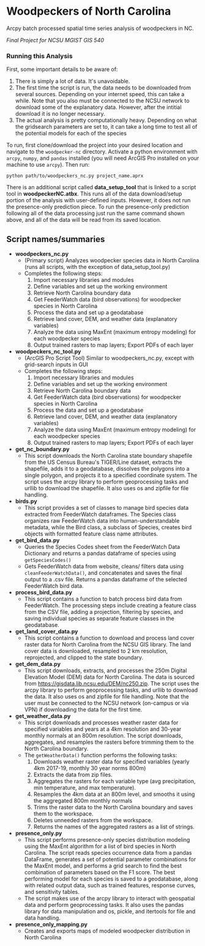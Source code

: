 # Woodpeckers of North Carolina
Arcpy batch processed spatial time series analysis of woodpeckers in NC.

*Final Project for NCSU MGIST GIS 540*
### Running this Analysis

First, some important details to be aware of:

1. There is simply a lot of data. It's unavoidable.
2. The first time the script is run, the data needs to be downloaded from several sources. 
   Depending on your internet speed, this can take a while. Note that you also must be connected
   to the NCSU network to download some of the explanatory data. However, after the intitial
   download it is no longer necessary.
3. The actual analysis is pretty computationally heavy. Depending on what the gridsearch
   parameters are set to, it can take a long time to test all of the potential models for
   each of the species

To run, first clone/download the project into your desired location and navigate to
the `woodpecker-nc` directory. Activate a python environment with `arcpy`, `numpy`, and `pandas` 
installed (you will need ArcGIS Pro installed on your machine to use `arcpy`). Then run:

```
python path/to/woodpeckers_nc.py project_name.aprx 
```

There is an additional script called **data_setup_tool** that is linked to a script tool in
**woodpeckerNC.atbx**. This runs all of the data download/setup portion of the analysis
with user-defined inputs. However, it does not run the presence-only prediction piece. To run
the presence-only prediction following all of the data processing just run the same command
shown above, and all of the data will be read from its saved location.

## Script names/summaries

- **woodpeckers_nc.py**
   * (Primary script) Analyzes woodpecker species data in North Carolina (runs all scripts, with the exception of data_setup_tool.py)
   * Completes the following steps:
      1. Import necessary libraries and modules
      2. Define variables and set up the working environment
      3. Retrieve North Carolina boundary data
      4. Get FeederWatch data (bird observations) for woodpecker species in North Carolina
      5. Process the data and set up a geodatabase
      6. Retrieve land cover, DEM, and weather data (explanatory variables)
      7. Analyze the data using MaxEnt (maximum entropy modeling) for each woodpecker species
      8. Output trained rasters to map layers; Export PDFs of each layer
- **woodpeckers_nc_tool.py**
   * (ArcGIS Pro Script Tool) Similar to woodpeckers_nc.py, except with grid-search inputs in GUI
   * Completes the following steps:
      1. Import necessary libraries and modules
      2. Define variables and set up the working environment
      3. Retrieve North Carolina boundary data
      4. Get FeederWatch data (bird observations) for woodpecker species in North Carolina
      5. Process the data and set up a geodatabase
      6. Retrieve land cover, DEM, and weather data (explanatory variables)
      7. Analyze the data using MaxEnt (maximum entropy modeling) for each woodpecker species
      8. Output trained rasters to map layers; Export PDFs of each layer
- **get_nc_boundary.py**
   * This script downloads the North Carolina state boundary shapefile from the US Census Bureau's TIGER/Line dataset, extracts the shapefile, adds it to a geodatabase, dissolves the polygons into a single polygon, and projects it to a specified coordinate system. The script uses the arcpy library to perform geoprocessing tasks and urllib to download the shapefile. It also uses os and zipfile for file handling.
- **birds.py**
   * This script provides a set of classes to manage bird species data extracted from
   FeederWatch dataframes. The Species class organizes raw FeederWatch data into
   human-understandable metadata, while the Bird class, a subclass of Species,
   creates bird objects with formatted feature class name attributes.
- **get_bird_data.py**
   * Queries the Species Codes sheet from the FeederWatch Data Dictionary and returns a pandas dataframe of species using `getSpeciesCodes()`
   * Gets FeederWatch data from website, cleans/ filters data using `cleanFeederWatchData()`, and concatenates and saves the final output to a .csv file. Returns a pandas dataframe of the selected FeederWatch bird data.
- **process_bird_data.py**
   * This script contains a function to batch process bird data from FeederWatch. The processing steps include creating a feature class from the CSV file, adding a projection, filtering by species, and saving individual species as separate feature classes in the geodatabase.
- **get_land_cover_data.py** 
   * This script contains a function to download and process land cover raster data for North Carolina from the NCSU GIS library. The land cover data is downloaded, resampled to 2 km resolution, reprojected, and clipped to the state boundary.
- **get_dem_data.py**
   * This script downloads, extracts, and processes the 250m Digital Elevation Model (DEM) data for North Carolina. The data is sourced from https://gisdata.lib.ncsu.edu/DEM/nc250.zip. The script uses the arcpy library to perform geoprocessing tasks, and urllib to download the data. It also uses os and zipfile for file handling. Note that the user must be connected to the NCSU network (on-campus or via VPN) if downloading the data for the first time.
- **get_weather_data.py**
   * This script downloads and processes weather raster data for specified variables and years at a 4km resolution and 30-year monthly normals at an 800m resolution. The script downloads, aggregates, and resamples the rasters before trimming them to the North Carolina boundary.
   * The `getWeatherData()` function performs the following tasks:
      1. Downloads weather raster data for specified variables (yearly 4km 2017-19, monthly 30 year norms 800m)
      2. Extracts the data from zip files.
      3. Aggregates the rasters for each variable type (avg precipitation, min temperature, and max temperature).
      4. Resamples the 4km data at an 800m level, and smooths it using the aggregated 800m monthly normals
      5. Trims the raster data to the North Carolina boundary and saves them to the workspace.
      6. Deletes unneeded rasters from the workspace.
      7. Returns the names of the aggregated rasters as a list of strings.
- **presence_only.py**
   * This script performs presence-only species distribution modeling using the MaxEnt algorithm for a list of bird species in North Carolina. The script reads species occurrence data from a pandas DataFrame, generates a set of potential parameter combinations for the MaxEnt model, and performs a grid search to find the best combination of parameters based on the F1 score. The best performing model for each species is saved to a geodatabase, along with related output data, such as trained features, response curves, and sensitivity tables.
   * The script makes use of the arcpy library to interact with geospatial data and perform geoprocessing tasks. It also uses the pandas library for data manipulation and os, pickle, and itertools for file and data handling.
- **presence_only_mapping.py** 
   * Creates and exports maps of modeled woodpecker distribution in North Carolina
